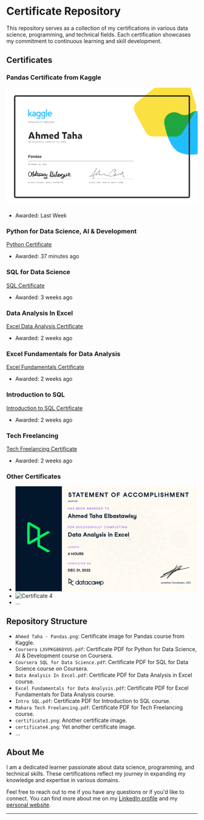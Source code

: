 # Certificate Repository

This repository serves as a collection of my certifications in various data science, programming, and technical fields. Each certification showcases my commitment to continuous learning and skill development.

## Certificates

### Pandas Certificate from Kaggle
![Pandas Certificate](Ahmed%20Taha%20-%20Pandas.png)
* Awarded: Last Week

### Python for Data Science, AI & Development
[Python Certificate](Coursera%20LXVPKG86DYU5.pdf)
* Awarded: 37 minutes ago

### SQL for Data Science
[SQL Certificate](Coursera%20SQL%20for%20Data%20Science.pdf)
* Awarded: 3 weeks ago

### Data Analysis In Excel
[Excel Data Analysis Certificate](Data%20Analysis%20In%20Excel.pdf)
* Awarded: 2 weeks ago

### Excel Fundamentals for Data Analysis
[Excel Fundamentals Certificate](Excel%20Fundamentals%20for%20Data%20Analysis.pdf)
* Awarded: 2 weeks ago

### Introduction to SQL
[Introduction to SQL Certificate](Intro%20SQL.pdf)
* Awarded: 2 weeks ago

### Tech Freelancing
[Tech Freelancing Certificate](Mahara%20Tech%20Freelancing.pdf)
* Awarded: 2 weeks ago

### Other Certificates
- ![Certificate 3](certificate3.png)
- ![Certificate 4](certificate4.png)
- ...

## Repository Structure

- `Ahmed Taha - Pandas.png`: Certificate image for Pandas course from Kaggle.
- `Coursera LXVPKG86DYU5.pdf`: Certificate PDF for Python for Data Science, AI & Development course on Coursera.
- `Coursera SQL for Data Science.pdf`: Certificate PDF for SQL for Data Science course on Coursera.
- `Data Analysis In Excel.pdf`: Certificate PDF for Data Analysis in Excel course.
- `Excel Fundamentals for Data Analysis.pdf`: Certificate PDF for Excel Fundamentals for Data Analysis course.
- `Intro SQL.pdf`: Certificate PDF for Introduction to SQL course.
- `Mahara Tech Freelancing.pdf`: Certificate PDF for Tech Freelancing course.
- `certificate3.png`: Another certificate image.
- `certificate4.png`: Yet another certificate image.
- ...

## About Me

I am a dedicated learner passionate about data science, programming, and technical skills. These certifications reflect my journey in expanding my knowledge and expertise in various domains.

Feel free to reach out to me if you have any questions or if you'd like to connect. You can find more about me on my [LinkedIn profile](ahmed-taha-87b546207) and my [personal website](https://ahmedtaha89.github.io/My_Portfolio/).

---
